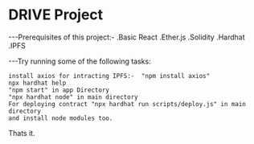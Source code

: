 # DRIVE Project

---Prerequisites of this project:-
.Basic React
.Ether.js
.Solidity
.Hardhat
.IPFS

---Try running some of the following tasks:

```shell
install axios for intracting IPFS:-  "npm install axios"
npx hardhat help
"npm start" in app Directory
"npx hardhat node" in main directory
For deploying contract "npx hardhat run scripts/deploy.js" in main directory
and install node modules too.
```
Thats it.

